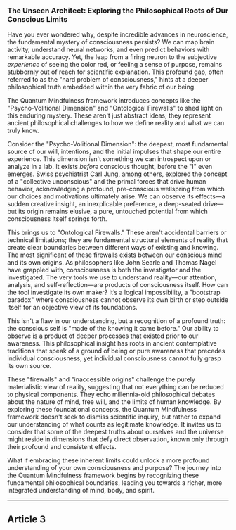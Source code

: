 ###  The Unseen Architect: Exploring the Philosophical Roots of Our Conscious Limits
Have you ever wondered why, despite incredible advances in neuroscience, the fundamental mystery of consciousness persists? We can map brain activity, understand neural networks, and even predict behaviors with remarkable accuracy. Yet, the leap from a firing neuron to the subjective *experience* of seeing the color red, or feeling a sense of purpose, remains stubbornly out of reach for scientific explanation. This profound gap, often referred to as the "hard problem of consciousness," hints at a deeper philosophical truth embedded within the very fabric of our being.

The Quantum Mindfulness framework introduces concepts like the "Psycho-Volitional Dimension" and "Ontological Firewalls" to shed light on this enduring mystery. These aren't just abstract ideas; they represent ancient philosophical challenges to how we define reality and what we can truly know.

Consider the "Psycho-Volitional Dimension": the deepest, most fundamental source of our will, intentions, and the initial impulses that shape our entire experience. This dimension isn't something we can introspect upon or analyze in a lab. It exists *before* conscious thought, before the "I" even emerges. Swiss psychiatrist Carl Jung, among others, explored the concept of a "collective unconscious" and the primal forces that drive human behavior, acknowledging a profound, pre-conscious wellspring from which our choices and motivations ultimately arise. We can observe its effects—a sudden creative insight, an inexplicable preference, a deep-seated drive—but its origin remains elusive, a pure, untouched potential from which consciousness itself springs forth.

This brings us to "Ontological Firewalls." These aren't accidental barriers or technical limitations; they are fundamental structural elements of reality that create clear boundaries between different ways of existing and knowing. The most significant of these firewalls exists between our conscious mind and its own origins. As philosophers like John Searle and Thomas Nagel have grappled with, consciousness is both the investigator and the investigated. The very tools we use to understand reality—our attention, analysis, and self-reflection—are products of consciousness itself. How can the tool investigate its own maker? It’s a logical impossibility, a "bootstrap paradox" where consciousness cannot observe its own birth or step outside itself for an objective view of its foundations.

This isn't a flaw in our understanding, but a recognition of a profound truth: the conscious self is "made of the knowing it came before." Our ability to observe is a product of deeper processes that existed prior to our awareness. This philosophical insight has roots in ancient contemplative traditions that speak of a ground of being or pure awareness that precedes individual consciousness, yet individual consciousness cannot fully grasp its own source.

These "firewalls" and "inaccessible origins" challenge the purely materialistic view of reality, suggesting that not everything can be reduced to physical components. They echo millennia-old philosophical debates about the nature of mind, free will, and the limits of human knowledge. By exploring these foundational concepts, the Quantum Mindfulness framework doesn't seek to dismiss scientific inquiry, but rather to expand our understanding of what counts as legitimate knowledge. It invites us to consider that some of the deepest truths about ourselves and the universe might reside in dimensions that defy direct observation, known only through their profound and consistent effects.

What if embracing these inherent limits could unlock a more profound understanding of your own consciousness and purpose? The journey into the Quantum Mindfulness framework begins by recognizing these fundamental philosophical boundaries, leading you towards a richer, more integrated understanding of mind, body, and spirit.

---

## Article 3